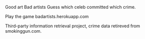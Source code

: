 Good art Bad artists
Guess which celeb committed which crime.

Play the game badartists.herokuapp.com

Third-party information retrieval project, crime data retireved from smokinggun.com.